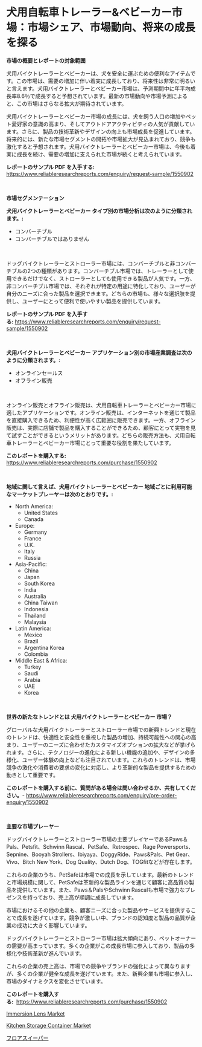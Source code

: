 <p><h1>犬用自転車トレーラー&ベビーカー市場：市場シェア、市場動向、将来の成長を探る</h1></p><p><strong>市場の概要とレポートの対象範囲</strong></p>
<p><p>犬用バイクトレーラーとベビーカーは、犬を安全に運ぶための便利なアイテムです。この市場は、需要の増加に伴い着実に成長しており、将来性は非常に明るいと言えます。犬用バイクトレーラーとベビーカー市場は、予測期間中に年平均成長率8.6％で成長すると予想されています。最新の市場動向や市場予測によると、この市場はさらなる拡大が期待されています。</p><p>犬用バイクトレーラーとベビーカー市場の成長には、犬を飼う人口の増加やペット愛好家の意識の高まり、そしてアウトドアアクティビティの人気が貢献しています。さらに、製品の技術革新やデザインの向上も市場成長を促進しています。将来的には、新たな市場セグメントの開拓や市場拡大が見込まれており、競争も激化すると予想されます。犬用バイクトレーラーとベビーカー市場は、今後も着実に成長を続け、需要の増加に支えられた市場が続くと考えられています。</p></p>
<p><strong>レポートのサンプル PDF を入手する:</strong> <a href="https://www.reliableresearchreports.com/enquiry/request-sample/1550902">https://www.reliableresearchreports.com/enquiry/request-sample/1550902</a></p>
<p>&nbsp;</p>
<p><strong>市場セグメンテーション</strong></p>
<p><strong>犬用バイクトレーラーとベビーカー タイプ別の市場分析は次のように分類されます。:</strong></p>
<p><ul><li>コンバーチブル</li><li>コンバーチブルではありません</li></ul></p>
<p>&nbsp;</p>
<p><p>ドッグバイクトレーラーとストローラー市場には、コンバーチブルと非コンバーチブルの2つの種類があります。コンバーチブル市場では、トレーラーとして使用できるだけでなく、ストローラーとしても使用できる製品が人気です。一方、非コンバーチブル市場では、それぞれが特定の用途に特化しており、ユーザーが自分のニーズに合った製品を選択できます。どちらの市場も、様々な選択肢を提供し、ユーザーにとって便利で使いやすい製品を提供しています。</p></p>
<p><strong>レポートのサンプル PDF を入手する:</strong>&nbsp;<a href="https://www.reliableresearchreports.com/enquiry/request-sample/1550902">https://www.reliableresearchreports.com/enquiry/request-sample/1550902</a></p>
<p>&nbsp;</p>
<p><strong> 犬用バイクトレーラーとベビーカー アプリケーション別の市場産業調査は次のように分類されます。:</strong></p>
<p><ul><li>オンラインセールス</li><li>オフライン販売</li></ul></p>
<p>&nbsp;</p>
<p><p>オンライン販売とオフライン販売は、犬用自転車トレーラーとベビーカー市場に適したアプリケーションです。オンライン販売は、インターネットを通じて製品を直接購入できるため、利便性が高く広範囲に販売できます。一方、オフライン販売は、実際に店舗で製品を購入することができるため、顧客にとって実物を見て試すことができるというメリットがあります。どちらの販売方法も、犬用自転車トレーラーとベビーカー市場にとって重要な役割を果たしています。</p></p>
<p><strong>このレポートを購入する:</strong>&nbsp; <a href="https://www.reliableresearchreports.com/purchase/1550902">https://www.reliableresearchreports.com/purchase/1550902</a></p>
<p>&nbsp;</p>
<p><strong>地域に関して言えば、犬用バイクトレーラーとベビーカー 地域ごとに利用可能なマーケットプレーヤーは次のとおりです。:</strong></p>
<p><ul>
    <li>
        North America:
        <ul>
            <li>United States</li>
            <li>Canada</li>
        </ul>
    </li>
    <li>
        Europe:
        <ul>
            <li>Germany</li>
            <li>France</li>
            <li>U.K.</li>
            <li>Italy</li>
            <li>Russia</li>
        </ul>
    </li>
    <li>
        Asia-Pacific:
        <ul>
            <li>China</li>
            <li>Japan</li>
            <li>South Korea</li>
            <li>India</li>
            <li>Australia</li>
            <li>China Taiwan</li>
            <li>Indonesia</li>
            <li>Thailand</li>
            <li>Malaysia</li>
        </ul>
    </li>
    <li>
        Latin America:
        <ul>
            <li>Mexico</li>
            <li>Brazil</li>
            <li>Argentina Korea</li>
            <li>Colombia</li>
        </ul>
    </li>
    <li>
        Middle East & Africa:
        <ul>
            <li>Turkey</li>
            <li>Saudi</li>
            <li>Arabia</li>
            <li>UAE</li>
            <li>Korea</li>
        </ul>
    </li>
    </ul></p>
<p>&nbsp;</p>
<p><strong>世界の新たなトレンドとは 犬用バイクトレーラーとベビーカー 市場？</strong></p>
<p><p>グローバルな犬用バイクトレーラーとストローラー市場での新興トレンドと現在のトレンドは、快適性と安全性を重視した製品の増加、持続可能性への関心の高まり、ユーザーのニーズに合わせたカスタマイズオプションの拡大などが挙げられます。さらに、テクノロジーの進化による新しい機能の追加や、デザインの多様化、ユーザー体験の向上なども注目されています。これらのトレンドは、市場競争の激化や消費者の要求の変化に対応し、より革新的な製品を提供するための動きとして重要です。</p></p>
<p><strong>このレポートを購入する前に、質問がある場合は問い合わせるか、共有してください。</strong>- <a href="https://www.reliableresearchreports.com/enquiry/pre-order-enquiry/1550902">https://www.reliableresearchreports.com/enquiry/pre-order-enquiry/1550902</a></p>
<p>&nbsp;</p>
<p><strong>主要な市場プレーヤー</strong></p>
<p><p>ドッグバイクトレーラーとストローラー市場の主要プレイヤーであるPaws＆Pals、Petsfit、Schwinn Rascal、PetSafe、Retrospec、Rage Powersports、Sepnine、Booyah Strollers、Ibiyaya、DoggyRide、Paws&Pals、Pet Gear、Vivo、Bitch New York、Dog Quality、Dutch Dog、TOGfitなどが存在します。</p><p>これらの企業のうち、PetSafeは市場での成長を示しています。最新のトレンドと市場規模に関して、PetSafeは革新的な製品ラインを通じて顧客に高品質の製品を提供しています。また、Paws＆PalsやSchwinn Rascalも市場で強力なプレゼンスを持っており、売上高が順調に成長しています。</p><p>市場におけるその他の企業も、顧客ニーズに合った製品やサービスを提供することで成長を遂げています。競争が激しい中、ブランドの認知度と製品の品質が企業の成功に大きく影響しています。</p><p>ドッグバイクトレーラーとストローラー市場は拡大傾向にあり、ペットオーナーの需要が高まっています。多くの企業がこの成長市場に参入しており、製品の多様化や技術革新が進んでいます。</p><p>これらの企業の売上高は、市場での競争やブランドの強化によって異なりますが、多くの企業が健全な成長を遂げています。また、新興企業も市場に参入し、市場のダイナミクスを変化させています。</p></p>
<p><strong>このレポートを購入する:</strong>&nbsp;&nbsp;<a href="https://www.reliableresearchreports.com/purchase/1550902">https://www.reliableresearchreports.com/purchase/1550902</a></p>
<p><p><a href="https://github.com/kosella/Market-Research-Report-List-2/blob/main/immersion-lens-market.md">Immersion Lens Market</a></p><p><a href="https://github.com/nathandecarvalho/Market-Research-Report-List-2/blob/main/kitchen-storage-container-market.md">Kitchen Storage Container Market</a></p><p><a href="https://medium.com/@hugofirst21/2024%E5%B9%B4%E3%81%8B%E3%82%892031%E5%B9%B4%E3%81%BE%E3%81%A7%E3%81%AE%E6%9C%9F%E9%96%93%E3%81%AB%E4%BA%88%E6%B8%AC%E3%81%95%E3%82%8C%E3%82%8B%E5%BA%8A%E6%8E%83%E9%99%A4%E6%A9%9F%E5%B8%82%E5%A0%B4%E3%81%AE%E5%88%86%E6%9E%90%E3%81%A8%E3%82%B5%E3%82%A4%E3%82%BA-26e29b64dd15">フロアスイーパー</a></p></p>